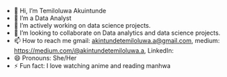 - 👋 Hi, I’m Temiloluwa Akuintunde 
- 👀 I’m a Data Analyst 
- 🌱 I’m actively working on data science projects.
- 💞️ I’m looking to collaborate on Data analytics and data science projects.
- 📫 How to reach me gmail: akintundetemiloluwa.a@gmail.com, medium: https://medium.com/@akintundetemiloluwa.a, LinkedIn: 
- 😄 Pronouns: She/Her
- ⚡ Fun fact: I love watching anime and reading manhwa

<!---
Amina-py/Amina-py is a ✨ special ✨ repository because its `README.md` (this file) appears on your GitHub profile.
You can click the Preview link to take a look at your changes.
--->
